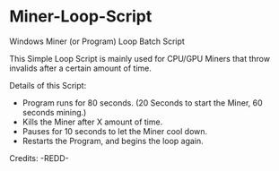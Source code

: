 # Miner-Loop-Script
Windows Miner (or Program) Loop Batch Script

This Simple Loop Script is mainly used for CPU/GPU Miners that throw invalids after a certain amount of time.

Details of this Script:
  - Program runs for 80 seconds. (20 Seconds to start the Miner, 60 seconds mining.)
  - Kills the Miner after X amount of time.
  - Pauses for 10 seconds to let the Miner cool down.
  - Restarts the Program, and begins the loop again.


Credits: -REDD-
